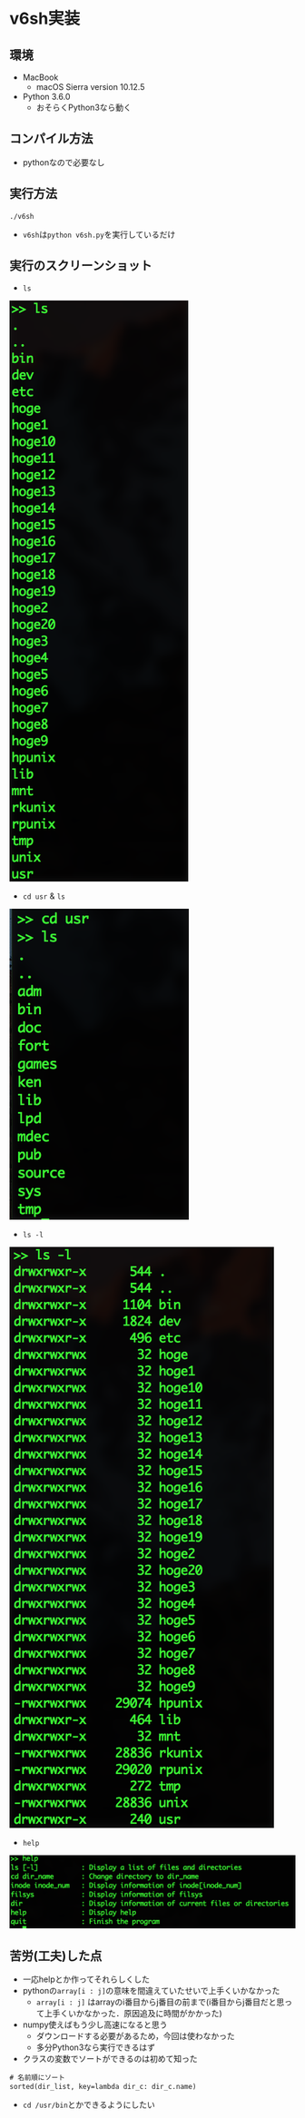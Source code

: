 # v6sh実装

## 環境
- MacBook
    - macOS Sierra version 10.12.5
- Python 3.6.0
    - おそらくPython3なら動く

## コンパイル方法
- pythonなので必要なし

## 実行方法
```
./v6sh
```
- `v6sh`は`python v6sh.py`を実行しているだけ

## 実行のスクリーンショット
- `ls`

![ls-root](./screenshot/ls-root.png)
- `cd usr` & `ls`

![cd-ls-usr](./screenshot/cd-ls-usr.png)
- `ls -l`

![ls-l-root](./screenshot/ls-l-root.png)
- `help`

![help](./screenshot/help.png)

## 苦労(工夫)した点
- 一応helpとか作ってそれらしくした
- pythonの`array[i : j]`の意味を間違えていたせいで上手くいかなかった
    - `array[i : j]` はarrayのi番目からj番目の前まで(i番目からj番目だと思って上手くいかなかった．原因追及に時間がかかった)
- numpy使えばもう少し高速になると思う
    - ダウンロードする必要があるため，今回は使わなかった
    - 多分Python3なら実行できるはず
- クラスの変数でソートができるのは初めて知った
```
# 名前順にソート
sorted(dir_list, key=lambda dir_c: dir_c.name)
```
- `cd /usr/bin`とかできるようにしたい
